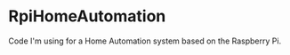 RpiHomeAutomation
=================

Code I'm using for a Home Automation system based on the Raspberry Pi.
